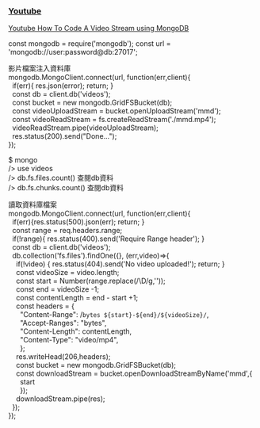 
### [Youtube ](https://www.youtube.com/playlist?list=PL7XcC35Z6WFB3L2xLVV3S4bG_Z37MqcRe)  







[Youtube How To Code A Video Stream using MongoDB](https://www.youtube.com/watch?v=y6Z-SZt-Xvw&list=PL7XcC35Z6WFB3L2xLVV3S4bG_Z37MqcRe&index=2&ab_channel=AbdisalanCodesAbdisalanCodes)  

const mongodb = require('mongodb');
const url = 'mongodb://user:password@db:27017';  

影片檔案注入資料庫  
mongodb.MongoClient.connect(url, function(err,client){  
&nbsp; if(err){ res.json(error); return; }  
&nbsp; const db = client.db('videos');  
&nbsp; const bucket = new mongodb.GridFSBucket(db);  
&nbsp; const videoUploadStream = bucket.openUploadStream('mmd');  
&nbsp; const videoReadStream = fs.createReadStream('./mmd.mp4');  
&nbsp; videoReadStream.pipe(videoUploadStream);  
&nbsp; res.status(200).send("Done...");  
});

$ mongo  
/> use videos  
/> db.fs.files.count()  查閱db資料   
/> db.fs.chunks.count()  查閱db資料  

讀取資料庫檔案  
mongodb.MongoClient.connect(url, function(err,client){  
&nbsp; if(err){res.status(500).json(err); return; }  
&nbsp; const range = req.headers.range;  
&nbsp; if(!range){ res.status(400).send('Require Range header'); }  
&nbsp; const db = client.db('videos');  
&nbsp; db.collection('fs.files').findOne({}, (err,video)=>{  
&nbsp; &nbsp; if(!video) { res.status(404).send('No video uploaded!'); return; }  
&nbsp; &nbsp; const videoSize = video.length;  
&nbsp; &nbsp; const start = Number(range.replace(/\D/g,''));  
&nbsp; &nbsp; const end = videoSize -1;  
&nbsp; &nbsp; const contentLength = end - start +1;  
&nbsp; &nbsp; const headers = {  
&nbsp; &nbsp; &nbsp; "Content-Range": /`bytes ${start}-${end}/${videoSize}/`,  
&nbsp; &nbsp; &nbsp; "Accept-Ranges": "bytes",  
&nbsp; &nbsp; &nbsp; "Content-Length": contentLength,  
&nbsp; &nbsp; &nbsp; "Content-Type": "video/mp4",  
&nbsp; &nbsp; &nbsp; };  
&nbsp; &nbsp; res.writeHead(206,headers);  
&nbsp; &nbsp; const bucket = new mongodb.GridFSBucket(db);  
&nbsp; &nbsp; const downloadStream = bucket.openDownloadStreamByName('mmd',{  
&nbsp; &nbsp; &nbsp; start  
&nbsp; &nbsp; &nbsp; });  
&nbsp; &nbsp; downloadStream.pipe(res);  
&nbsp; });  
});  








